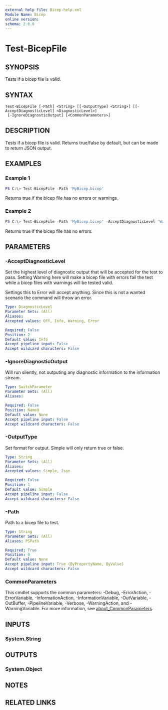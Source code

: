 ```yaml
---
external help file: Bicep-help.xml
Module Name: Bicep
online version:
schema: 2.0.0
---
```


# Test-BicepFile

## SYNOPSIS
Tests if a bicep file is valid.

## SYNTAX

```
Test-BicepFile [-Path] <String> [[-OutputType] <String>] [[-AcceptDiagnosticLevel] <DiagnosticLevel>]
 [-IgnoreDiagnosticOutput] [<CommonParameters>]
```

## DESCRIPTION
Tests if a bicep file is valid. Returns true/false by default, but can
be made to return JSON output.

## EXAMPLES

### Example 1
```powershell
PS C:\> Test-BicepFile -Path 'MyBicep.bicep'
```

Returns true if the bicep file has no errors or warnings.

### Example 2
```powershell
PS C:\> Test-BicepFile -Path 'MyBicep.bicep' -AcceptDiagnosticLevel 'Warning'
```

Returns true if the bicep file has no errors.

## PARAMETERS

### -AcceptDiagnosticLevel
Set the highest level of diagnostic output that will be accepted
for the test to pass. Setting Warning here will make a bicep file
with errors fail the test while a bicep files with warnings will be
tested valid.

Settings this to Error will accept anything. Since this is not a wanted
scenario the command will throw an error.

```yaml
Type: DiagnosticLevel
Parameter Sets: (All)
Aliases:
Accepted values: Off, Info, Warning, Error

Required: False
Position: 2
Default value: Info
Accept pipeline input: False
Accept wildcard characters: False
```

### -IgnoreDiagnosticOutput
Will run silently, not outputing any diagnostic information 
to the information stream.

```yaml
Type: SwitchParameter
Parameter Sets: (All)
Aliases:

Required: False
Position: Named
Default value: None
Accept pipeline input: False
Accept wildcard characters: False
```

### -OutputType
Set format for output. Simple will only return true or false.

```yaml
Type: String
Parameter Sets: (All)
Aliases:
Accepted values: Simple, Json

Required: False
Position: 1
Default value: Simple
Accept pipeline input: False
Accept wildcard characters: False
```

### -Path
Path to a bicep file to test.

```yaml
Type: String
Parameter Sets: (All)
Aliases: PSPath

Required: True
Position: 0
Default value: None
Accept pipeline input: True (ByPropertyName, ByValue)
Accept wildcard characters: False
```

### CommonParameters
This cmdlet supports the common parameters: -Debug, -ErrorAction, -ErrorVariable, -InformationAction, -InformationVariable, -OutVariable, -OutBuffer, -PipelineVariable, -Verbose, -WarningAction, and -WarningVariable. For more information, see [about_CommonParameters](http://go.microsoft.com/fwlink/?LinkID=113216).

## INPUTS

### System.String

## OUTPUTS

### System.Object
## NOTES

## RELATED LINKS
